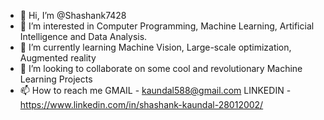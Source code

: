 - 👋 Hi, I’m @Shashank7428
- 👀 I’m interested in Computer Programming, Machine Learning, Artificial Intelligence and Data Analysis.
- 🌱 I’m currently learning Machine Vision, Large-scale optimization, Augmented reality
- 💞️ I’m looking to collaborate on some cool and revolutionary Machine Learning Projects 
- 📫 How to reach me GMAIL - kaundal588@gmail.com LINKEDIN - https://www.linkedin.com/in/shashank-kaundal-28012002/

<!---
Shashank7428/Shashank7428 is a ✨ special ✨ repository because its `README.md` (this file) appears on your GitHub profile.
You can click the Preview link to take a look at your changes.
--->
